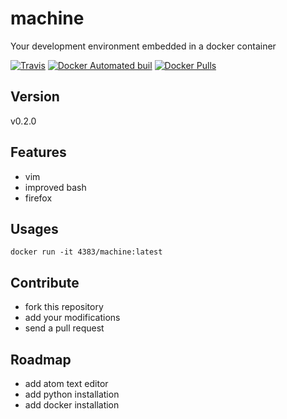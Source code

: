 # machine
Your development environment embedded in a docker container

[![Travis](https://img.shields.io/travis/4383/machine.svg)]()
[![Docker Automated buil](https://img.shields.io/docker/automated/4383/machine.svg)]()
[![Docker Pulls](https://img.shields.io/docker/pulls/4383/machine.svg)]()

## Version
v0.2.0

## Features
- vim
- improved bash
- firefox

## Usages
```shell
docker run -it 4383/machine:latest
```
## Contribute
- fork this repository
- add your modifications
- send a pull request

## Roadmap
- add atom text editor
- add python installation
- add docker installation
